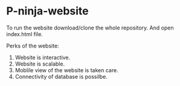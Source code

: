 # P-ninja-website

To run the website download/clone the whole repository. And open index.html file. <br>

Perks of the website: <br>

1. Website is interactive. <br>
2. Website is scalable. <br>
3. Moblile view of the website is taken care. <br>
4. Connectivity of database is possilbe.
